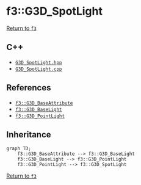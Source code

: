 # f3::G3D_SpotLight

[Return to `f3`](/docs/f3.md)

## C++

- [`G3D_SpotLight.hpp`](/c++/include/G3D_SpotLight.hpp)
- [`G3D_SpotLight.cpp`](/c++/source/G3D_SpotLight.cpp)

## References

- [`f3::G3D_BaseAttribute`](/docs/f3/G3D_BaseAttribute.md)
- [`f3::G3D_BaseLight`](/docs/f3/G3D_BaseLight.md)
- [`f3::G3D_PointLight`](/docs/f3/G3D_PointLight.md)

## Inheritance

```mermaid
graph TD;
    f3::G3D_BaseAttribute --> f3::G3D_BaseLight
    f3::G3D_BaseLight --> f3::G3D_PointLight
    f3::G3D_PointLight --> f3::G3D_SpotLight
```

[Return to `f3`](/docs/f3.md)